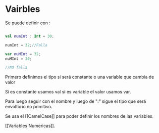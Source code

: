 # Vairbles

Se puede definir con :

````kotlin

val numInt : Int = 30;

numInt = 32;//Falla

var nuMInt = 32;
nuMInt = 30;

//NO falla


`````

Primero definimos el tipo si será constante o una variable que cambia de valor

Si es constante usamos val si es variable el valor usamos var.

Para luego seguir con el nombre y luego de ":" sigue el tipo que será envoltorio no primitivo.

Se usa el [[CamelCase]]  para poder definir los nombres de las variables.


[[Variables Numericas]].


